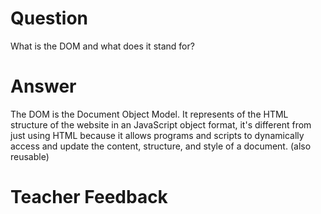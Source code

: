 # Question

What is the DOM and what does it stand for?

# Answer

The DOM is the Document Object Model. It represents of the HTML structure of the website in an JavaScript object format, it's different from just using HTML because it allows programs and scripts to dynamically access and update the content, structure, and style of a document. (also reusable)

# Teacher Feedback
